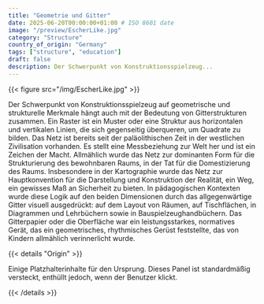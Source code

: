 ```yaml
---
title: "Geometrie und Gitter"
date: 2025-06-20T00:00:00+01:00 # ISO 8601 date
image: "/preview/EscherLike.jpg"
category: "Structure"
country_of_origin: "Germany"
tags: ["structure", "education"]
draft: false
description: Der Schwerpunkt von Konstruktionsspielzeug...
---
```




{{< figure src="/img/EscherLike.jpg" >}}

Der Schwerpunkt von Konstruktionsspielzeug auf geometrische und strukturelle Merkmale hängt auch mit der Bedeutung von Gitterstrukturen zusammen. Ein Raster ist ein Muster oder eine Struktur aus horizontalen und vertikalen Linien, die sich gegenseitig überqueren, um Quadrate zu bilden. Das Netz ist bereits seit der paläolithischen Zeit in der westlichen Zivilisation vorhanden. Es stellt eine Messbeziehung zur Welt her und ist ein Zeichen der Macht. Allmählich wurde das Netz zur dominanten Form für die Strukturierung des bewohnbaren Raums, in der Tat für die Domestizierung des Raums. Insbesondere in der Kartographie wurde das Netz zur Hauptkonvention für die Darstellung und Konstruktion der Realität, ein Weg, ein gewisses Maß an Sicherheit zu bieten. In pädagogischen Kontexten wurde diese Logik auf den beiden Dimensionen durch das allgegenwärtige Gitter visuell ausgedrückt: auf dem Layout von Räumen, auf Tischflächen, in Diagrammen und Lehrbüchern sowie in Bauspielzeughandbüchern. Das Gitterpapier oder die Oberfläche war ein leistungsstarkes, normatives Gerät, das ein geometrisches, rhythmisches Gerüst feststellte, das von Kindern allmählich verinnerlicht wurde.

{{< details "Origin" >}}

Einige Platzhalterinhalte für den Ursprung. Dieses Panel ist standardmäßig versteckt, enthüllt jedoch, wenn der Benutzer klickt.

{{< /details >}}

